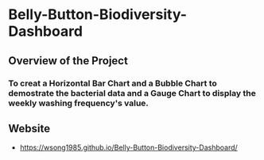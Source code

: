 # Belly-Button-Biodiversity-Dashboard

## **Overview of the Project**

### To creat a Horizontal Bar Chart and a Bubble Chart to demostrate the bacterial data and a Gauge Chart to display the weekly washing frequency's value.

## **Website**

- https://wsong1985.github.io/Belly-Button-Biodiversity-Dashboard/
